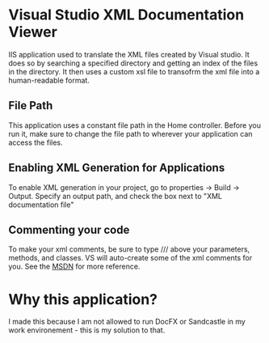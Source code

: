 ﻿# Visual Studio XML Documentation Viewer
IIS application used to translate the XML files created by Visual studio.
It does so by searching a specified directory and getting an index of the files in the directory.  It then uses a custom xsl file to transofrm the xml file into a human-readable
format.

## File Path
This application uses a constant file path in the Home controller.  Before you run it, make sure to change the file path to wherever your application can access the files.

## Enabling XML Generation for Applications
To enable XML generation in your project, go to properties -> Build -> Output. 
Specify an output path, and check the box next to "XML documentation file"

## Commenting your code
To make your xml comments, be sure to type /// above your parameters, methods, and classes.  VS will auto-create some of the xml comments for you.
See the <a href="https://docs.microsoft.com/en-us/visualstudio/ide/reference/generate-xml-documentation-comments?view=vs-2019"> MSDN</a> for more reference.


# Why this application?
I made this because I am not allowed to run DocFX or Sandcastle in my work environement - this is my solution to that.
